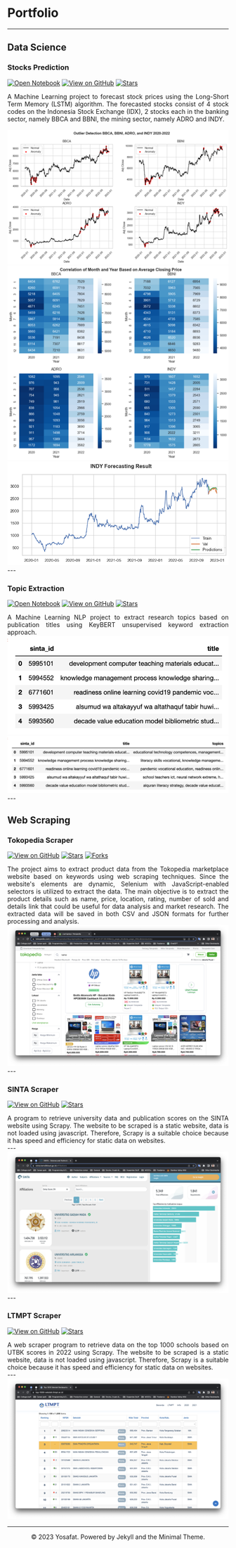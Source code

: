 # Portfolio

---

## Data Science

### Stocks Prediction
[![Open Notebook](https://img.shields.io/badge/Jupyter-Open_Notebook-blue?logo=Jupyter)](https://github.com/crypter70/Stocks-Prediction/blob/main/Stocks%20Forecasting.ipynb)
[![View on GitHub](https://img.shields.io/badge/GitHub-View_on_GitHub-blue?logo=GitHub)](https://github.com/crypter70/Stocks-Prediction)
[![Stars](https://img.shields.io/github/stars/crypter70/Stocks-Prediction?style=social)](https://github.com/crypter70/Stocks-Prediction)
<!-- [![Forks](https://img.shields.io/github/forks/crypter70/Stocks-Prediction?style=social)](https://github.com/crypter70/Stocks-Prediction) -->

<div style="text-align: justify">A Machine Learning project to forecast stock prices using the Long-Short Term Memory (LSTM) algorithm. The forecasted stocks consist of 4 stock codes on the Indonesia Stock Exchange (IDX), 2 stocks each in the banking sector, namely BBCA and BBNI, the mining sector, namely ADRO and INDY.</div>

<center>
    <br>
    <img src="images/stocks1.png"/>
    <br>
    <img src="images/stocks2.png"/>
    <br>
    <img src="images/stocks3.png"/>
    <br>
</center>
---

### Topic Extraction
[![Open Notebook](https://img.shields.io/badge/Jupyter-Open_Notebook-blue?logo=Jupyter)](https://github.com/crypter70/Topic-Extraction/blob/main/Topic%20Extraction.ipynb)
[![View on GitHub](https://img.shields.io/badge/GitHub-View_on_GitHub-blue?logo=GitHub)](https://github.com/crypter70/Topic-Extraction)
[![Stars](https://img.shields.io/github/stars/crypter70/Topic-Extraction?style=social)](https://github.com/crypter70/Topic-Extraction)
<!-- [![Forks](https://img.shields.io/github/forks/crypter70/Stocks-Prediction?style=social)](https://github.com/crypter70/Stocks-Prediction) -->

<div style="text-align: justify">A Machine Learning NLP project to extract research topics based on publication titles using KeyBERT unsupervised keyword extraction approach.</div>


<center>
    <img src="images/topic1.png"/>
    <br>
    <img src="images/topic2.png"/>
    <br>
</center>
---


## Web Scraping 
### Tokopedia Scraper

[![View on GitHub](https://img.shields.io/badge/GitHub-View_on_GitHub-blue?logo=GitHub)](https://github.com/crypter70/Tokopedia-Scraper)
[![Stars](https://img.shields.io/github/stars/crypter70/Tokopedia-Scraper?style=social)](https://github.com/crypter70/Tokopedia-Scraper)
[![Forks](https://img.shields.io/github/forks/crypter70/Tokopedia-Scraper?style=social)](https://github.com/crypter70/Tokopedia-Scraper)

<div style="text-align: justify">
The project aims to extract product data from the Tokopedia marketplace website based on keywords using web scraping techniques. Since the website's elements are dynamic, Selenium with JavaScript-enabled selectors is utilized to extract the data. The main objective is to extract the product details such as name, price, location, rating, number of sold and details link that could be useful for data analysis and market research. The extracted data will be saved in both CSV and JSON formats for further processing and analysis.
</div>

<center><img src="images/tokopedia-scraper.png"/></center>
---


### SINTA Scraper
[![View on GitHub](https://img.shields.io/badge/GitHub-View_on_GitHub-blue?logo=GitHub)](https://github.com/crypter70/SINTA-Scraper)
[![Stars](https://img.shields.io/github/stars/crypter70/SINTA-Scraper?style=social)](https://github.com/crypter70/SINTA-Scraper)


<div style="text-align: justify">A program to retrieve university data and publication scores on the SINTA website using Scrapy. The website to be scraped is a static website, data is not loaded using javascript. Therefore, Scrapy is a suitable choice because it has speed and efficiency for static data on websites.</div>
---
<center><img src="images/sinta-scraper.png"/></center>
---


### LTMPT Scraper
[![View on GitHub](https://img.shields.io/badge/GitHub-View_on_GitHub-blue?logo=GitHub)](https://github.com/crypter70/LTMPT-Scraper)
[![Stars](https://img.shields.io/github/stars/crypter70/LTMPT-Scraper?style=social)](https://github.com/crypter70/LTMPT-Scraper)

<div style="text-align: justify">A web scraper program to retrieve data on the top 1000 schools based on UTBK scores in 2022 using Scrapy. The website to be scraped is a static website, data is not loaded using javascript. Therefore, Scrapy is a suitable choice because it has speed and efficiency for static data on websites.</div>
---
<center><img src="images/ltmpt-scraper.png"/></center>

---
<center>© 2023 Yosafat. Powered by Jekyll and the Minimal Theme.</center>

